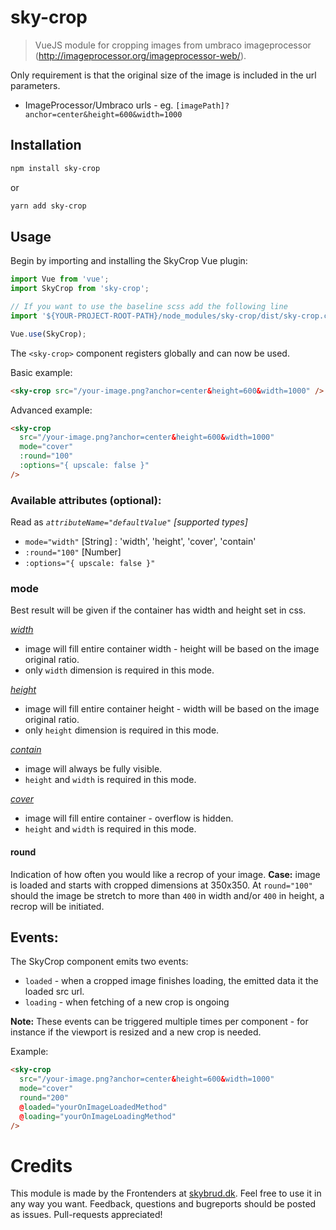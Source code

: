 # sky-crop
> VueJS module for cropping images from umbraco imageprocessor (http://imageprocessor.org/imageprocessor-web/).


Only requirement is that the original size of the image is included in the url parameters.
- ImageProcessor/Umbraco urls - eg. `[imagePath]?anchor=center&height=600&width=1000`

## Installation
```bash
npm install sky-crop
```
or
```bash
yarn add sky-crop
```

## Usage
Begin by importing and installing the SkyCrop Vue plugin:
```js
import Vue from 'vue';
import SkyCrop from 'sky-crop';

// If you want to use the baseline scss add the following line
import '${YOUR-PROJECT-ROOT-PATH}/node_modules/sky-crop/dist/sky-crop.css';

Vue.use(SkyCrop);

```
The `<sky-crop>` component registers globally and can now be used.

Basic example:
``` html
<sky-crop src="/your-image.png?anchor=center&height=600&width=1000" />
```

Advanced example:
``` html
<sky-crop
  src="/your-image.png?anchor=center&height=600&width=1000"
  mode="cover"
  :round="100"
  :options="{ upscale: false }"
/>
```
### Available attributes (optional):
Read as *`attributeName="defaultValue"` [supported types]*
* `mode="width"` [String] : 'width', 'height', 'cover', 'contain'
* `:round="100"` [Number]
* `:options="{ upscale: false }"`


### mode
Best result will be given if the container has width and height set in css.

<u>*width*</u>

* image will fill entire container width - height will be based on the image original ratio.
* only `width` dimension is required in this mode.

<u>*height*</u>

* image will fill entire container height - width will be based on the image original ratio.
* only `height` dimension is required in this mode.

<u>*contain*</u>

* image will always be fully visible.
* `height` and `width` is required in this mode.

<u>*cover*</u>

* image will fill entire container - overflow is hidden.
* `height` and `width` is required in this mode.



#### round
Indication of how often you would like a recrop of your image.
**Case:** image is loaded and starts with cropped dimensions at 350x350. At `round="100"` should the image be stretch to more than `400` in width and/or `400` in height, a recrop will be initiated.

## Events:
The SkyCrop component emits two events:
* `loaded` - when a cropped image finishes loading, the emitted data it the loaded src url.
* `loading` - when fetching of a new crop is ongoing

**Note:** These events can be triggered multiple times per component - for instance if the viewport is resized and a new crop is needed.

Example:
```html
<sky-crop
  src="/your-image.png?anchor=center&height=600&width=1000"
  mode="cover"
  round="200"
  @loaded="yourOnImageLoadedMethod"
  @loading="yourOnImageLoadingMethod"
/>
```

# Credits
This module is made by the Frontenders at [skybrud.dk](http://www.skybrud.dk/). Feel free to use it in any way you want. Feedback, questions and bugreports should be posted as issues. Pull-requests appreciated!

